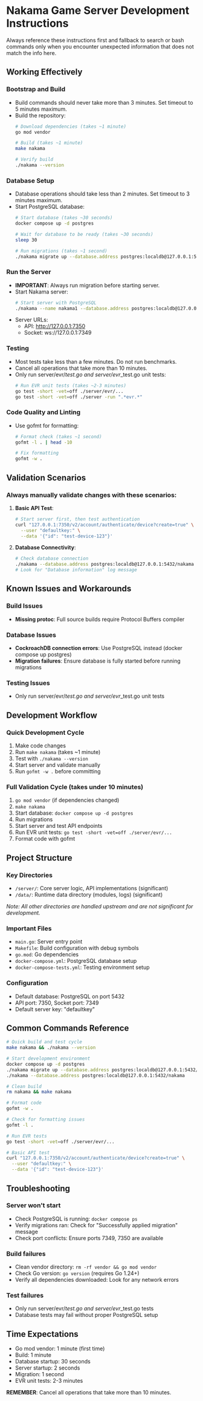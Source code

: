 # Nakama Game Server Development Instructions

Always reference these instructions first and fallback to search or bash commands only when you encounter unexpected information that does not match the info here.

## Working Effectively

### Bootstrap and Build
- Build commands should never take more than 3 minutes. Set timeout to 5 minutes maximum.
- Build the repository:
  ```bash
  # Download dependencies (takes ~1 minute)
  go mod vendor
  
  # Build (takes ~1 minute)
  make nakama
  
  # Verify build
  ./nakama --version
  ```

### Database Setup
- Database operations should take less than 2 minutes. Set timeout to 3 minutes maximum.
- Start PostgreSQL database:
  ```bash
  # Start database (takes ~30 seconds)
  docker compose up -d postgres
  
  # Wait for database to be ready (takes ~30 seconds)
  sleep 30
  
  # Run migrations (takes ~1 second)
  ./nakama migrate up --database.address postgres:localdb@127.0.0.1:5432/nakama
  ```

### Run the Server
- **IMPORTANT**: Always run migration before starting server.
- Start Nakama server:
  ```bash
  # Start server with PostgreSQL
  ./nakama --name nakama1 --database.address postgres:localdb@127.0.0.1:5432/nakama --logger.level INFO
  ```
- Server URLs:
  - API: http://127.0.0.1:7350
  - Socket: ws://127.0.0.1:7349

### Testing
- Most tests take less than a few minutes. Do not run benchmarks.
- Cancel all operations that take more than 10 minutes.
- Only run server/evr/*_test.go and server/evr_*_test.go unit tests:
  ```bash
  # Run EVR unit tests (takes ~2-3 minutes)
  go test -short -vet=off ./server/evr/...
  go test -short -vet=off ./server -run ".*evr.*"
  ```

### Code Quality and Linting
- Use gofmt for formatting:
  ```bash
  # Format check (takes ~1 second)
  gofmt -l . | head -10
  
  # Fix formatting
  gofmt -w .
  ```


## Validation Scenarios

### Always manually validate changes with these scenarios:

1. **Basic API Test**:
   ```bash
   # Start server first, then test authentication
   curl "127.0.0.1:7350/v2/account/authenticate/device?create=true" \
     --user "defaultkey:" \
     --data '{"id": "test-device-123"}'
   ```

2. **Database Connectivity**:
   ```bash
   # Check database connection
   ./nakama --database.address postgres:localdb@127.0.0.1:5432/nakama --logger.level DEBUG
   # Look for "Database information" log message
   ```

## Known Issues and Workarounds

### Build Issues
- **Missing protoc**: Full source builds require Protocol Buffers compiler

### Database Issues
- **CockroachDB connection errors**: Use PostgreSQL instead (docker compose up postgres)
- **Migration failures**: Ensure database is fully started before running migrations

### Testing Issues
- Only run server/evr/*_test.go and server/evr_*_test.go unit tests

## Development Workflow

### Quick Development Cycle
1. Make code changes
2. Run `make nakama` (takes ~1 minute)
3. Test with `./nakama --version`
4. Start server and validate manually
5. Run `gofmt -w .` before committing

### Full Validation Cycle (takes under 10 minutes)
1. `go mod vendor` (if dependencies changed)
2. `make nakama`
3. Start database: `docker compose up -d postgres`
4. Run migrations
5. Start server and test API endpoints
6. Run EVR unit tests: `go test -short -vet=off ./server/evr/...`
7. Format code with gofmt

## Project Structure

### Key Directories
- `/server/`: Core server logic, API implementations (significant)
- `/data/`: Runtime data directory (modules, logs) (significant)

*Note: All other directories are handled upstream and are not significant for development.*

### Important Files
- `main.go`: Server entry point
- `Makefile`: Build configuration with debug symbols
- `go.mod`: Go dependencies
- `docker-compose.yml`: PostgreSQL database setup
- `docker-compose-tests.yml`: Testing environment setup

### Configuration
- Default database: PostgreSQL on port 5432
- API port: 7350, Socket port: 7349
- Default server key: "defaultkey"

## Common Commands Reference

```bash
# Quick build and test cycle
make nakama && ./nakama --version

# Start development environment
docker compose up -d postgres
./nakama migrate up --database.address postgres:localdb@127.0.0.1:5432/nakama
./nakama --database.address postgres:localdb@127.0.0.1:5432/nakama

# Clean build
rm nakama && make nakama

# Format code
gofmt -w .

# Check for formatting issues
gofmt -l .

# Run EVR tests
go test -short -vet=off ./server/evr/...

# Basic API test
curl "127.0.0.1:7350/v2/account/authenticate/device?create=true" \
  --user "defaultkey:" \
  --data '{"id": "test-device-123"}'
```

## Troubleshooting

### Server won't start
- Check PostgreSQL is running: `docker compose ps`
- Verify migrations ran: Check for "Successfully applied migration" message
- Check port conflicts: Ensure ports 7349, 7350 are available

### Build failures
- Clean vendor directory: `rm -rf vendor && go mod vendor`
- Check Go version: `go version` (requires Go 1.24+)
- Verify all dependencies downloaded: Look for any network errors

### Test failures
- Only run server/evr/*_test.go and server/evr_*_test.go tests
- Database tests may fail without proper PostgreSQL setup

## Time Expectations

- Go mod vendor: 1 minute (first time)
- Build: 1 minute  
- Database startup: 30 seconds
- Server startup: 2 seconds
- Migration: 1 second
- EVR unit tests: 2-3 minutes

**REMEMBER**: Cancel all operations that take more than 10 minutes.